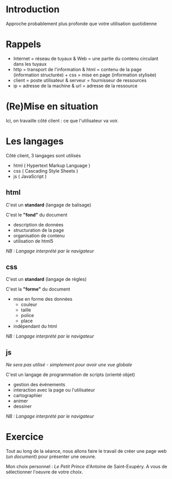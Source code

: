 # Introduction

Approche probablement plus profonde que votre utilisation quotidienne

# Rappels

* Internet = réseau de tuyaux & Web = une partie du contenu circulant dans les tuyaux
* http = transport de l'information & html = contenu de la page (information structurée) + css = mise en page (information stylisée)
* client = poste utilisateur & serveur = fournisseur de ressources
* ip = adresse de la machine & url = adresse de la ressource

# (Re)Mise en situation

Ici, on travaille côté client : ce que l'utilisateur va voir.

# Les langages

Côté client, 3 langages sont utilisés

* html ( Hypertext Markup Language )
* css ( Cascading Style Sheets )
* js ( JavaScript )

## html

C'est un __standard__ (langage de balisage)

C'est le __"fond"__ du document

* description de données
* structuration de la page
* organisation de contenu
* utilisation de html5

_NB : Langage interprété par le navigateur_

## css

C'est un __standard__ (langage de règles)

C'est la __"forme"__ du document

* mise en forme des données
  - couleur
  - taille
  - police
  - place
* indépendant du html

_NB : Langage interprété par le navigateur_

## js

*Ne sera pas utilisé - simplement pour avoir une vue globale*

C'est un langage de programmation de scripts (orienté objet)

* gestion des événements
* interaction avec la page ou l'utilisateur
* cartographier
* animer
* dessiner

_NB : Langage interprété par le navigateur_

# Exercice

Tout au long de la séance, nous allons faire le travail de créer une page web (_un document_) pour présenter une oeuvre.

Mon choix personnel : *Le Petit Prince* d'Antoine de Saint-Exupéry. A vous de sélectionner l'oeuvre de votre choix.
